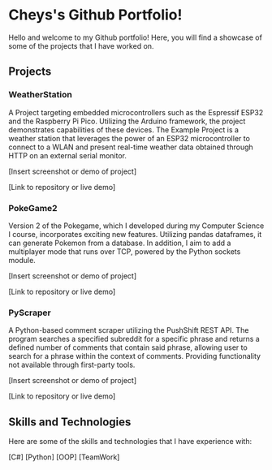 # Cheys's Github Portfolio!
Hello and welcome to my Github portfolio! Here, you will find a showcase of some of the projects that I have worked on.

## Projects
### WeatherStation
A Project targeting embedded microcontrollers such as the Espressif ESP32 and the Raspberry Pi Pico. Utilizing the Arduino framework, the project demonstrates capabilities of these devices. The Example Project is a weather station that leverages the power of an ESP32 microcontroller to connect to a WLAN and present real-time weather data obtained through HTTP on an external serial monitor.

[Insert screenshot or demo of project]

[Link to repository or live demo]

### PokeGame2 
Version 2 of the Pokegame, which I developed during my Computer Science I course, incorporates exciting new features. Utilizing pandas dataframes, it can generate Pokemon from a database. In addition, I aim to add a multiplayer mode that runs over TCP, powered by the Python sockets module.

[Insert screenshot or demo of project]

[Link to repository or live demo]

### PyScraper
A Python-based comment scraper utilizing the PushShift REST API. The program searches a specified subreddit for a specific phrase and returns a defined number of comments that contain said phrase, allowing user to search for a phrase within the context of comments. Providing functionality not available through first-party tools.

[Insert screenshot or demo of project]

[Link to repository or live demo]

## Skills and Technologies
Here are some of the skills and technologies that I have experience with:

[C#]
[Python]
[OOP]
[TeamWork]
